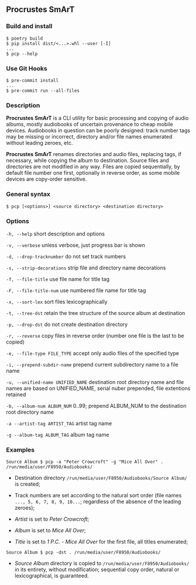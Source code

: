 ## Procrustes SmArT

### Build and install
```
$ poetry build
$ pip install dist/<...>.whl --user [-I]
...
$ pcp --help
```

### Use Git Hooks
```
$ pre-commit install
...
$ pre-commit run --all-files
```

### Description

**Procrustes SmArT** is a CLI utility for basic processing and copying
of audio albums, mostly audiobooks of uncertain provenance to cheap mobile
devices. Audiobooks in question can be poorly designed: track number tags
may be missing or incorrect, directory and/or file names enumerated
without leading zeroes, etc.

**Procrustes SmArT** renames directories and audio files, replacing tags,
if necessary, while copying the album to destination. Source files
and directories are not modified in any way. Files are copied sequentially,
by default file number one first, optionally in reverse order, as some
mobile devices are copy-order sensitive.

### General syntax


``$ pcp [<options>] <source directory> <destination directory>``

### Options

``-h, --help``
short description and options

``-v, --verbose``
unless verbose, just progress bar is shown

``-d, --drop-tracknumber``
do not set track numbers

``-s, --strip-decorations``
strip file and directory name decorations

``-f, --file-title``
use file name for title tag

``-F, --file-title-num``
use numbered file name for title tag

``-x, --sort-lex``
sort files lexicographically

``-t, --tree-dst``
retain the tree structure of the source album at destination

``-p, --drop-dst``
do not create destination directory

``-r, --reverse``
copy files in reverse order (number one file is the last to be copied)

``-e, --file-type FILE_TYPE``
accept only audio files of the specified type

``-i, --prepend-subdir-name``
prepend current subdirectory name to a file name

``-u, --unified-name UNIFIED_NAME``
destination root directory name and file names are based on UNIFIED_NAME,
serial nuber prepended, file extentions retained

``-b, --album-num ALBUM_NUM``
0..99; prepend ALBUM_NUM to the destination root directory name

``-a --artist-tag ARTIST_TAG``
artist tag name

``-g --album-tag ALBUM_TAG``
album tag name

### Examples
```
Source Album $ pcp -a "Peter Crowcroft" -g "Mice All Over" . /run/media/user/F8950/Audiobooks/
```
- Destination directory `/run/media/user/F8950/Audiobooks/Source Album/` is created;

- Track numbers are set according to the natural sort order (file names `..., 5, 6, 7, 8, 9, 10...`;
regardless of the absence of the leading zeroes);

- *Artist* is set to *Peter Crowcroft*;

- *Album* is set to *Mice All Over*;

- *Title* is set to *1 P.C. - Mice All Over* for the first file, all titles enumerated;
```
Source Album $ pcp -dst . /run/media/user/F8950/Audiobooks/
```
- *Source Album* directory is copied to `/run/media/user/F8950/Audiobooks/` in its entirety,
without modification; sequential copy order, natural or lexicographical, is guaranteed.
